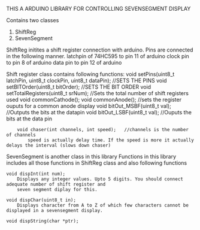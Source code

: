 THIS A ARDUINO LIBRARY FOR CONTROLLING SEVENSEGMENT DISPLAY


Contains two classes
1. ShiftReg
2. SevenSegment

ShiftReg initites a shift register connection with arduino. Pins are connected in the following manner.
latchpin of 74HC595 to pin 11 of arduino
clock pin 			to pin 8 of arduino
data pin 			to pin 12 of arduino

Shift register class contains following functions:
		void setPins(uint8_t latchPin, uint8_t clockPin, uint8_t dataPin); //SETS THE PINS
		void setBITOrder(uint8_t bitOrder);		//SETS THE BIT ORDER
		void setTotalRegisters(uint8_t srNum);	//Sets the total number of shift registers used
		void commonCathode();
		void commonAnode();	//sets the register ouputs for a common anode display
		void bitOut_MSBF(uint8_t val);	//Outputs the bits at the datapin
		void bitOut_LSBF(uint8_t val);	//Ouputs the bits at the data pin
		
		void chaser(int channels, int speed);	//channels is the number of channels
			speed is actually delay time. If the speed is more it actually delays the interval (slows down chaser)
			

SevenSegment is another class in this library
	Functions in this library includes all those functions in ShiftReg class and also following functions
	
	void dispInt(int num);
		Displays any integer values. Upto 5 digits. You should connect adequate number of shift register and 
		seven segment diplay for this.
	
	void dispChar(uint8_t in);
		Displays character from A to Z of which few characters cannot be displayed in a sevensegment display.
		
	void dispString(char *ptr);